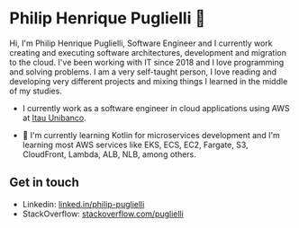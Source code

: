 # Philip Henrique Puglielli 🌋

Hi, I'm Philip Henrique Puglielli, Software Engineer and I currently work creating and executing software architectures, development and migration to the cloud. I've been working with IT since 2018 and I love programming and solving problems. I am a very self-taught person, I love reading and developing very different projects and mixing things I learned in the middle of my studies.

- I currently work as a software engineer in cloud applications using AWS at [Itau Unibanco](https://www.itau.com.br/).

- 🌱  I'm currently learning Kotlin for microservices development and I'm learning most AWS services like EKS, ECS, EC2, Fargate, S3, CloudFront, Lambda, ALB, NLB, among others.

## Get in touch
- Linkedin: [linked.in/philip-puglielli](https://www.linkedin.com/in/philip-puglielli-53b627129/en)
- StackOverflow: [stackoverflow.com/puglielli](https://stackoverflow.com/users/16557529/puglielli)
